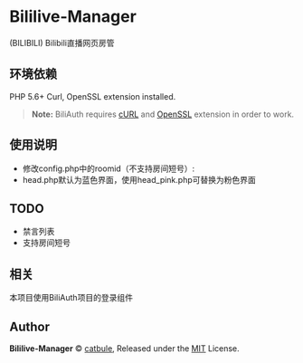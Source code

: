 # Bililive-Manager
(BILIBILI) Bilibili直播网页房管

## 环境依赖
PHP 5.6+ Curl, OpenSSL extension installed.
> **Note:** BiliAuth requires [cURL](http://php.net/manual/en/book.curl.php) and [OpenSSL](http://php.net/manual/en/book.openssl.php) extension in order to work.

## 使用说明
- 修改config.php中的roomid（不支持房间短号）:
- head.php默认为蓝色界面，使用head_pink.php可替换为粉色界面

## TODO
- 禁言列表
- 支持房间短号

## 相关
本项目使用BiliAuth项目的登录组件

## Author

**Bililive-Manager** © [catbule](https://github.com/catbule), Released under the [MIT](./LICENSE) License.<br>


